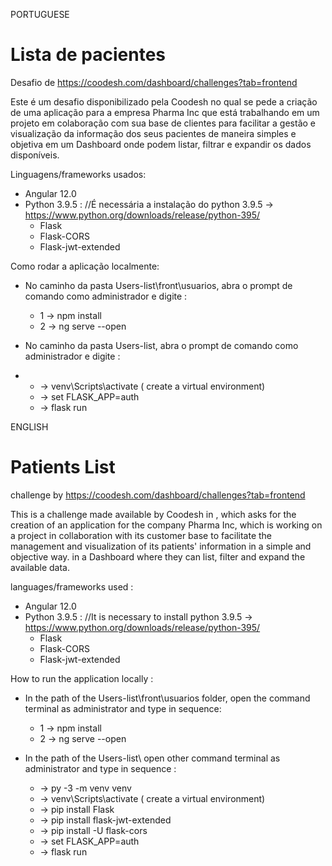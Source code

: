 PORTUGUESE

# Lista de pacientes

Desafio de https://coodesh.com/dashboard/challenges?tab=frontend

Este é um desafio disponibilizado pela Coodesh no qual se pede a criação de uma aplicação para a empresa Pharma Inc que está trabalhando em um projeto em colaboração com sua base de clientes para facilitar a gestão e visualização da informação dos seus pacientes de maneira simples e objetiva em um Dashboard onde podem listar, filtrar e expandir os dados disponíveis.

Linguagens/frameworks usados:
 - Angular 12.0
 - Python 3.9.5 :  //É necessária a instalação do python 3.9.5 -> https://www.python.org/downloads/release/python-395/
     * Flask
     * Flask-CORS
     * Flask-jwt-extended
     
Como rodar a aplicação localmente:
  - No caminho da pasta Users-list\front\usuarios, abra o prompt de comando como administrador e digite :
     * 1 -> npm install 
     * 2 -> ng serve --open
  
  - No caminho da pasta Users-list, abra o prompt de comando como administrador e digite :
  - 
      * -> venv\Scripts\activate ( create a virtual environment)
      * -> set FLASK_APP=auth
      * -> flask run 






ENGLISH

# Patients List

challenge by https://coodesh.com/dashboard/challenges?tab=frontend

This is a challenge made available by Coodesh in , which asks for the creation of an application for the company Pharma Inc, which is working on a project in collaboration with its customer base to facilitate the management and visualization of its patients' information in a simple and objective way. in a Dashboard where they can list, filter and expand the available data.
 
 languages/frameworks used :
  - Angular 12.0
  - Python 3.9.5 : //It is necessary to install python 3.9.5 -> https://www.python.org/downloads/release/python-395/
     * Flask
     * Flask-CORS
     * Flask-jwt-extended
 


 How to run the application locally :
   - In the path of the Users-list\front\usuarios folder, open the command terminal  as administrator and type in sequence:
     * 1 -> npm install 
     * 2 -> ng serve --open
    
   - In the path of the Users-list\ open other command terminal  as administrator and type in sequence :
      * -> py -3 -m venv venv
      * -> venv\Scripts\activate ( create a virtual environment)
      * -> pip install Flask
      * -> pip install flask-jwt-extended
      * -> pip install -U flask-cors
      * -> set FLASK_APP=auth
      * -> flask run 
  
  
  

